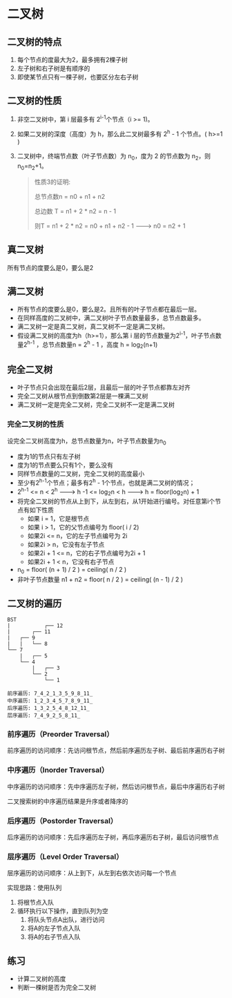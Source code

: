 # 二叉树

## 二叉树的特点

1. 每个节点的度最大为2，最多拥有2棵子树
2. 左子树和右子树是有顺序的
3. 即使某节点只有一棵子树，也要区分左右子树

## 二叉树的性质

1. 非空二叉树中，第 i 层最多有 2<sup>i-1</sup>个节点（i >= 1)。

2. 如果二叉树的深度（高度）为 h，那么此二叉树最多有 2<sup>h</sup> - 1 个节点。( h>=1 )

3. 二叉树中，终端节点数（叶子节点数）为 n<sub>0</sub>，度为 2 的节点数为 n<sub>2</sub>，则 n<sub>0</sub>=n<sub>2</sub>+1。

   >性质3的证明:
   >
   >总节点数n = n0 + n1 + n2
   >
   >总边数 T = n1 + 2 * n2 = n - 1
   >
   >则T = n1 + 2 * n2 = n0 + n1 + n2 - 1 ---> n0 = n2 + 1

## 真二叉树

所有节点的度要么是0，要么是2

## 满二叉树

* 所有节点的度要么是0，要么是2。且所有的叶子节点都在最后一层。
* 在同样高度的二叉树中，满二叉树叶子节点数量最多，总节点数最多。
* 满二叉树一定是真二叉树，真二叉树不一定是满二叉树。
* 假设满二叉树的高度为h（h>=1），那么第 i 层的节点数量为2<sup>i-1</sup>，叶子节点数量2<sup>h-1</sup> ，总节点数量n = 2<sup>h</sup> - 1 ，高度 h = log<sub>2</sub>(n+1)

## 完全二叉树

* 叶子节点只会出现在最后2层，且最后一层的叶子节点都靠左对齐
* 完全二叉树从根节点到倒数第2层是一棵满二叉树
* 满二叉树一定是完全二叉树，完全二叉树不一定是满二叉树

### 完全二叉树的性质

设完全二叉树高度为h，总节点数量为n，叶子节点数量为n<sub>0</sub>

* 度为1的节点只有左子树
* 度为1的节点要么只有1个，要么没有
* 同样节点数量的二叉树，完全二叉树的高度最小
* 至少有2<sup>h-1</sup>个节点；最多有2<sup>h</sup> - 1个节点，也就是满二叉树的情况；
* 2<sup>h-1</sup> <= n < 2<sup>h</sup>  --->  h -1 <= log<sub>2</sub>n < h  ---> h = floor(log<sub>2</sub>n) + 1
* 将完全二叉树的节点从上到下，从左到右，从1开始进行编号。对任意第i个节点有如下性质
  * 如果 i = 1，它是根节点
  * 如果 i > 1，它的父节点编号为 floor( i / 2)
  * 如果2i <= n，它的左子节点编号为 2i
  * 如果2i > n，它没有左子节点
  * 如果2i + 1 <= n，它的右子节点编号为2i + 1
  *  如果2i + 1 < n，它没有右子节点
* n<sub>0</sub> = floor( (n + 1) / 2 ) = ceiling( n / 2 )
* 非叶子节点数量 n1 + n2 = floor( n / 2 ) = ceiling( (n - 1) / 2 )

## 二叉树的遍历

```
BST
|           ┌── 12
|       ┌── 11
|   ┌── 9
|   |   └── 8
└── 7
    |   ┌── 5
    └── 4
        |   ┌── 3
        └── 2
            └── 1

前序遍历: 7_4_2_1_3_5_9_8_11_
中序遍历: 1_2_3_4_5_7_8_9_11_
后序遍历: 1_3_2_5_4_8_12_11_
层序遍历: 7_4_9_2_5_8_11_
```



### 前序遍历（Preorder Traversal）

前序遍历的访问顺序：先访问根节点，然后前序遍历左子树、最后前序遍历右子树

### 中序遍历（Inorder Traversal）

中序遍历的访问顺序：先中序遍历左子树，然后访问根节点，最后中序遍历右子树

二叉搜索树的中序遍历结果是升序或者降序的

### 后序遍历（Postorder Traversal）

后序遍历的访问顺序：先后序遍历左子树，再后序遍历右子树，最后访问根节点

### 层序遍历（Level Order Traversal）

层序遍历的访问顺序：从上到下，从左到右依次访问每一个节点

实现思路：使用队列

1. 将根节点入队
2. 循环执行以下操作，直到队列为空
   1) 将队头节点A出队，进行访问
   2) 将A的左子节点入队
   3) 将A的右子节点入队

## 练习

* 计算二叉树的高度
* 判断一棵树是否为完全二叉树
